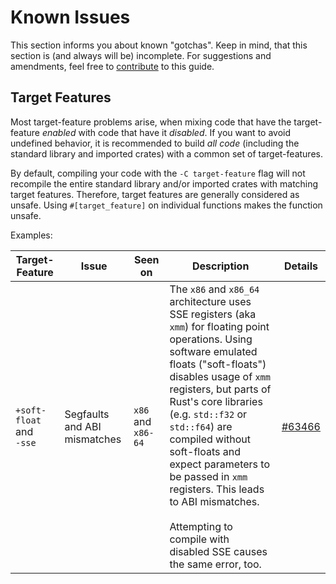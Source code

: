 # Known Issues
This section informs you about known "gotchas". Keep in mind, that this section is (and always will be) incomplete. For suggestions and amendments, feel free to [contribute](../contributing.md) to this guide.

## Target Features
Most target-feature problems arise, when mixing code that have the target-feature _enabled_ with code that have it _disabled_. If you want to avoid undefined behavior, it is recommended to build _all code_ (including the standard library and imported crates) with a common set of target-features.

By default, compiling your code with the `-C target-feature` flag will not recompile the entire standard library and/or imported crates with matching target features. Therefore, target features are generally considered as unsafe. Using `#[target_feature]` on individual functions makes the function unsafe.

Examples:

| Target-Feature | Issue | Seen on | Description | Details |
| -------------- | ----- | ------- | ----------- | ------- |
| `+soft-float` <br> and <br> `-sse` | Segfaults and ABI mismatches | `x86` and `x86-64` | The `x86` and `x86_64` architecture uses SSE registers (aka `xmm`) for floating point operations. Using software emulated floats ("soft-floats") disables usage of `xmm` registers, but parts of Rust's core libraries (e.g. `std::f32` or `std::f64`) are compiled without soft-floats and expect parameters to be passed in `xmm` registers. This leads to ABI mismatches. <br><br>  Attempting to compile with disabled SSE causes the same error, too. | [#63466](https://github.com/rust-lang/rust/issues/63466) |
